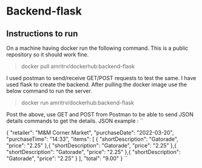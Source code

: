 # Backend-flask
## Instructions to run
On a machine having docker run the following command. This is a public repository so it should work fine.
> docker pull amritrv/dockerhub:backend-flask

I used postman to send/receive GET/POST requests to test the same. I have used flask to create the backend. 
After pulling the docker image use the below command to run the server.
> docker run amritrv/dockerhub:backend-flask


Post the above, use GET and POST from Postman to be able to send JSON details commands to get the details. 
JSON example :
``

{
  "retailer": "M&M Corner Market",
  "purchaseDate": "2022-03-20",
  "purchaseTime": "14:33",
  "items": [
    {
      "shortDescription": "Gatorade",
      "price": "2.25"
    },{
      "shortDescription": "Gatorade",
      "price": "2.25"
    },{
      "shortDescription": "Gatorade",
      "price": "2.25"
    },{
      "shortDescription": "Gatorade",
      "price": "2.25"
    }
  ],
  "total": "9.00"
}
``
